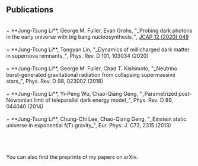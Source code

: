 ## Publications
<br/>
+ **Jung-Tsung Li**, George M. Fuller, Evan Grohs, "_Probing dark photons in the early universe with big bang nucleosynthesis_", <a href="https://iopscience.iop.org/article/10.1088/1475-7516/2020/12/049/meta">JCAP 12 (2020) 049</a> <br/><br/>
+ **Jung-Tsung Li**, Tongyan Lin, "_Dynamics of millicharged dark matter in supernova remnants_", Phys. Rev. D 101, 103034 (2020) <br/><br/>
+ **Jung-Tsung Li**, George M. Fuller, Chad T. Kishimoto, "_Neutrino burst-generated gravitational radiation from collapsing supermassive stars_", Phys. Rev. D 98, 023002 (2018) <br/><br/>
+ **Jung-Tsung Li**, Yi-Peng Wu, Chao-Qiang Geng, "_Parametrized post-Newtonian limit of teleparallel dark energy model_", Phys. Rev. D 89, 044040 (2014) <br/><br/>
+ **Jung-Tsung Li**, Chung-Chi Lee, Chao-Qiang Geng, "_Einstein static universe in exponential f(T) gravity_", Eur. Phys. J. C73, 2315 (2013) <br/><br/>
<br/>
<br/>
<br/>
You can also find the preprints of my papers on arXiv. 
